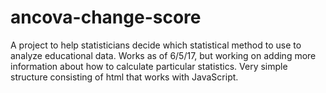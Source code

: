 # ancova-change-score

A project to help statisticians decide which statistical method to use to analyze educational data. Works as of 6/5/17, but working on adding more information about how to calculate particular statistics. Very simple structure consisting of html that works with JavaScript.

